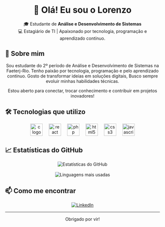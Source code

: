 <h1 align="center">👋 Olá! Eu sou o Lorenzo</h1>

<p align="center">
  🎓 Estudante de <strong>Análise e Desenvolvimento de Sistemas</strong> <br>
  💻 Estagiário de TI | Apaixonado por tecnologia, programação e aprendizado contínuo.
</p>

## 🚀 Sobre mim
<div align="center">
Sou estudante do 2º período de Análise e Desenvolvimento de Sistemas na Faeterj-Rio. Tenho paixão por tecnologia, programação e pelo aprendizado contínuo. Gosto de transformar ideias em soluções digitais, Busco sempre evoluir minhas habilidades técnicas.

Estou aberto para conectar, trocar conhecimento e contribuir em projetos inovadores!
</div>

## 🛠️ Tecnologias que utilizo

<div align="center">
  <img src = "https://skillicons.dev/icons?i=c" height = "40" alt = "c logo" />
  <img width = "12" />
  <img src = "https://skillicons.dev/icons?i=react" height = "40" alt = "react logo" />
  <img width = "12" />
  <img src = "https://skillicons.dev/icons?i=php" height = "40" alt = "php logo" />
  <img width = "12" />
  <img src = "https://skillicons.dev/icons?i=html" height = "40" alt = "html5 logo" />
  <img width = "12" />
  <img src = "https://skillicons.dev/icons?i=css" height = "40" alt = "css3 logo" />
  <img width = "12" />
  <img src = "https://skillicons.dev/icons?i=js" height = "40" alt = "javascript logo" />
</div>

## 📈 Estatísticas do GitHub

<p align="center">
  <img src="https://github-readme-stats.vercel.app/api?username=hashigt&show_icons=true&theme=github_dark&include_all_commits=true&count_private=true" alt="Estatísticas do GitHub"/>
  <br><br>
  <img src="https://github-readme-stats.vercel.app/api/top-langs/?username=hashigt&layout=compact&theme=github_dark&langs_count=6" alt="Linguagens mais usadas"/>
</p>

## 📫 Como me encontrar

<p align="center">
  <a href="https://linkedin.com/in/lorenzo-trindade-72a665256" target="_blank">
    <img src="https://img.shields.io/badge/-LinkedIn-%230077B5?style=for-the-badge&logo=linkedin&logoColor=white" alt="LinkedIn">
  </a>
</p>

---

<p align="center">
  Obrigado por vir!
</p>

